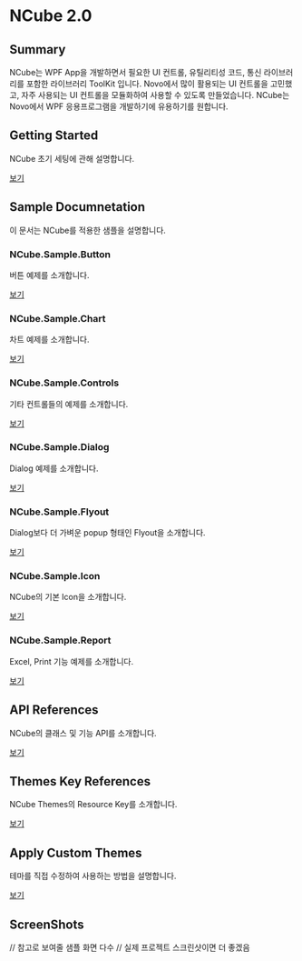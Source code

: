 # NCube 2.0

## Summary

NCube는 WPF App을 개발하면서 필요한 UI 컨트롤, 유틸리티성 코드, 통신 라이브러리를 포함한 라이브러리 ToolKit 입니다. Novo에서 많이 활용되는 UI 컨트롤을 고민했고, 자주 사용되는 UI 컨트롤을 모듈화하여 사용할 수 있도록 만들었습니다. NCube는 Novo에서 WPF 응용프로그램을 개발하기에 유용하기를 원합니다.


## Getting Started

NCube 초기 세팅에 관해 설명합니다.

[보기](GettingStarted/README.md)


## Sample Documnetation

이 문서는 NCube를 적용한 샘플을 설명합니다.

### NCube.Sample.Button

버튼 예제를 소개합니다.

[보기](Sample/Button.md)


### NCube.Sample.Chart

차트 예제를 소개합니다.

[보기](Sample/Chart.md)


### NCube.Sample.Controls

기타 컨트롤들의 예제를 소개합니다.

[보기](Sample/Controls.md)


### NCube.Sample.Dialog

Dialog 예제를 소개합니다.

[보기](Sample/Dialog.md)


### NCube.Sample.Flyout

Dialog보다 더 가벼운 popup 형태인 Flyout을 소개합니다.

[보기](Sample/Flyout.md)


### NCube.Sample.Icon

NCube의 기본 Icon을 소개합니다.

[보기](Sample/Icon.md)


### NCube.Sample.Report

Excel, Print 기능 예제를 소개합니다.

[보기](Sample/Report.md)


## API References

NCube의 클래스 및 기능 API를 소개합니다.

[보기](APIReference/README.md)


## Themes Key References

NCube Themes의 Resource Key를 소개합니다.

[보기](ThemeApiReferences/README.md)


## Apply Custom Themes

테마를 직접 수정하여 사용하는 방법을 설명합니다.

[보기](ApplyThemeMethod/README.md)


## ScreenShots
// 참고로 보여줄 샘플 화면 다수
// 실제 프로젝트 스크린샷이면 더 좋겠음